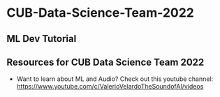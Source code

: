 # CUB-Data-Science-Team-2022

## ML Dev Tutorial 

## Resources for CUB Data Science Team 2022 
* Want to learn about ML and Audio? Check out this youtube channel: https://www.youtube.com/c/ValerioVelardoTheSoundofAI/videos
